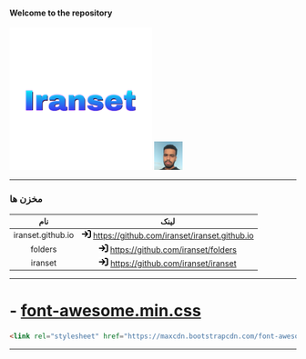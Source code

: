 #### Welcome to the repository 
<img src="https://github.com/iranset/iranset.github.io/raw/main/fils/img/iranset-720px-a.png" width="250" height="250" />
<Img src="https://github.com/iranset/folders/raw/main/pro.jpg" width="50" height="50" />

***

### مخزن ها


| نام |لینک |
|:---:|:---:|
|iranset.github.io |<img src="https://raw.githubusercontent.com/iranset/iranset.github.io/7e6174e2363a509781c9e5947fe3f694e2ea8eb0/svgs/solid/arrow-right-to-bracket.svg" width="16" height="16" /> https://github.com/iranset/iranset.github.io|
|folders|<img src="https://raw.githubusercontent.com/iranset/iranset.github.io/7e6174e2363a509781c9e5947fe3f694e2ea8eb0/svgs/solid/arrow-right-to-bracket.svg" width="16" height="16" /> https://github.com/iranset/folders|
|iranset|<img src="https://raw.githubusercontent.com/iranset/iranset.github.io/7e6174e2363a509781c9e5947fe3f694e2ea8eb0/svgs/solid/arrow-right-to-bracket.svg" width="16" height="16" /> https://github.com/iranset/iranset|

***

# - [font-awesome.min.css](https://maxcdn.bootstrapcdn.com/font-awesome/4.5.0/css/font-awesome.min.css)
```html
<link rel="stylesheet" href="https://maxcdn.bootstrapcdn.com/font-awesome/4.5.0/css/font-awesome.min.css" />
```
***

